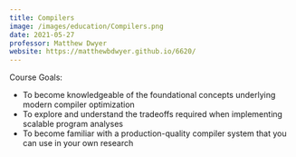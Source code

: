 ```yaml
---
title: Compilers
image: /images/education/Compilers.png
date: 2021-05-27
professor: Matthew Dwyer
website: https://matthewbdwyer.github.io/6620/
---
```


Course Goals:

* To become knowledgeable of the foundational concepts underlying modern compiler optimization
* To explore and understand the tradeoffs required when implementing scalable program analyses
* To become familiar with a production-quality compiler system that you can use in your own research